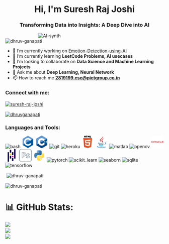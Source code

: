 <h1 align="center">Hi, I'm Suresh Raj Joshi</h1>

<h3 align="center">Transforming Data into Insights: A Deep Dive into AI</h3>

<img align="right" alt="AI-synth" width="400" src="https://media1.giphy.com/media/v1.Y2lkPTc5MGI3NjExbXd1aWtpMmd3ZjUxZnU0aHRjbWZtcWQwZmI0cjduMG5sZWpuMDd4ZSZlcD12MV9pbnRlcm5hbF9naWZfYnlfaWQmY3Q9Zw/4OAxDXv4RdUeg38JYi/giphy.gif">


<p
 align="left"> <img 
src="https://komarev.com/ghpvc/?username=dhruv-ganapati&label=Profile%20views&color=0e75b6&style=flat"
 alt="dhruv-ganapati" /> </p>

- 🔭 I’m currently working on [Emotion-Detection-using-AI](https://github.com/Dhruv-Ganapati/Emotion_Detection_usingAI.git)
- 🌱 I’m currently learning **LeetCode Problems, AI usecases**
- 👯 I’m looking to collaborate on **Data Science and Machine Learning Projects**
- 💬 Ask me about **Deep Learning, Neural Network**
- 📫 How to reach me **2819199.cse@pietgroup.co.in**

<h3 align="left">Connect with me:</h3>

<p align="left">

<a
 href="https://linkedin.com/in/suresh-raj-joshi" 
target="blank"><img align="center" 
src="https://raw.githubusercontent.com/rahuldkjain/github-profile-readme-generator/master/src/images/icons/Social/linked-in-alt.svg"
 alt="suresh-raj-joshi" height="30" width="40" /></a>

<a 
href="https://www.leetcode.com/dhruvganapati" target="blank"><img 
align="center" 
src="https://raw.githubusercontent.com/rahuldkjain/github-profile-readme-generator/master/src/images/icons/Social/leet-code.svg"
 alt="dhruvganapati" height="30" width="40" /></a>

</p>

<h3 align="left">Languages and Tools:</h3>

<p
 align="left">
          <img 
src="https://www.vectorlogo.zone/logos/gnu_bash/gnu_bash-icon.svg" 
alt="bash" width="40" height="40"/>
        </a>
          <img 
src="https://raw.githubusercontent.com/devicons/devicon/master/icons/c/c-original.svg"
 alt="c" width="40" height="40"/>
        </a>
          <img 
src="https://raw.githubusercontent.com/devicons/devicon/master/icons/cplusplus/cplusplus-original.svg"
 alt="cplusplus" width="40" height="40"/>
        </a><img 
src="https://www.vectorlogo.zone/logos/git-scm/git-scm-icon.svg" 
alt="git" width="40" height="40"/>
        </a><img 
src="https://www.vectorlogo.zone/logos/heroku/heroku-icon.svg" 
alt="heroku" width="40" height="40"/>
        </a><img 
src="https://raw.githubusercontent.com/devicons/devicon/master/icons/html5/html5-original-wordmark.svg"
 alt="html5" width="40" height="40"/>
        </a><img 
src="https://raw.githubusercontent.com/devicons/devicon/master/icons/java/java-original.svg"
 alt="java" width="40" height="40"/>
        </a><img 
src="https://upload.wikimedia.org/wikipedia/commons/2/21/Matlab_Logo.png"
 alt="matlab" width="40" height="40"/>
        </a<img 
src="https://raw.githubusercontent.com/devicons/devicon/master/icons/mysql/mysql-original-wordmark.svg"
 alt="mysql" width="40" height="40"/>
        </a><img 
src="https://www.vectorlogo.zone/logos/opencv/opencv-icon.svg" 
alt="opencv" width="40" height="40"/>
        </a><img 
src="https://raw.githubusercontent.com/devicons/devicon/master/icons/oracle/oracle-original.svg"
 alt="oracle" width="40" height="40"/>
        </a><img 
src="https://raw.githubusercontent.com/devicons/devicon/2ae2a900d2f041da66e950e4d48052658d850630/icons/pandas/pandas-original.svg"
 alt="pandas" width="40" height="40"/>
        </a><img 
src="https://raw.githubusercontent.com/devicons/devicon/master/icons/photoshop/photoshop-line.svg"
 alt="photoshop" width="40" height="40"/>
        </a><img 
src="https://raw.githubusercontent.com/devicons/devicon/master/icons/python/python-original.svg"
 alt="python" width="40" height="40"/>
        </a><img 
src="https://www.vectorlogo.zone/logos/pytorch/pytorch-icon.svg" 
alt="pytorch" width="40" height="40"/>
        </a><img 
src="https://upload.wikimedia.org/wikipedia/commons/0/05/Scikit_learn_logo_small.svg"
 alt="scikit_learn" width="40" height="40"/>
        </a><img 
src="https://seaborn.pydata.org/_images/logo-mark-lightbg.svg" 
alt="seaborn" width="40" height="40"/>
        </a><img 
src="https://www.vectorlogo.zone/logos/sqlite/sqlite-icon.svg" 
alt="sqlite" width="40" height="40"/>
        </a><img 
src="https://www.vectorlogo.zone/logos/tensorflow/tensorflow-icon.svg" 
alt="tensorflow" width="40" height="40"/>
        </a>
        </p>

<p>&nbsp;<img align="center" 
src="https://github-readme-stats.vercel.app/api?username=dhruv-ganapati&show_icons=true&locale=en"
 alt="dhruv-ganapati" /></p>

<p><img 
align="center" 
src="https://github-readme-streak-stats.herokuapp.com/?user=dhruv-ganapati&"
 alt="dhruv-ganapati" /></p>

 # 📊 GitHub Stats:
![](https://github-readme-stats.vercel.app/api?username=Dhruv-Ganapati&theme=merko&hide_border=true&include_all_commits=false&count_private=false)<br/>
![](https://github-readme-streak-stats.herokuapp.com/?user=Dhruv-Ganapati&theme=merko&hide_border=true)<br/>
![](https://github-readme-stats.vercel.app/api/top-langs/?username=Dhruv-Ganapati&theme=merko&hide_border=true&include_all_commits=false&count_private=false&layout=compact)

